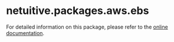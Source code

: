 # netuitive.packages.aws.ebs

For detailed information on this package, please refer to the [online documentation](https://help.netuitive.com/Content/Integrations/aws.htm).
